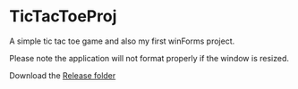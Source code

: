 # TicTacToeProj
A simple tic tac toe game and also my first winForms project.

Please note the application will not format properly if the window is resized.

Download the <a href="https://github.com/arnav-logan/TicTacToeProj/tree/master/Release">Release folder</a>
